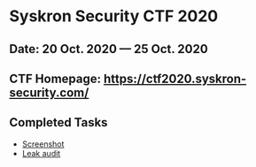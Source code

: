 # Syskron Security CTF 2020

## Date: 20 Oct. 2020 — 25 Oct. 2020

## CTF Homepage: https://ctf2020.syskron-security.com/

## Completed Tasks
* [Screenshot](screenshot.md)
* [Leak audit](leak_audit.md)